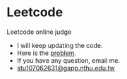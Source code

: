 # Leetcode
Leetcode online judge
* I will keep updating the code.
* Here is the [problem](https://leetcode.com/problemset/all/). 
* If you have any question, email me.
* stu107062631@gapp.nthu.edu.tw
